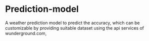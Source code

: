 # Prediction-model
A weather prediction model to predict the  accuracy, which can be customizable by providing suitable dataset using the api services of wunderground.com, 
